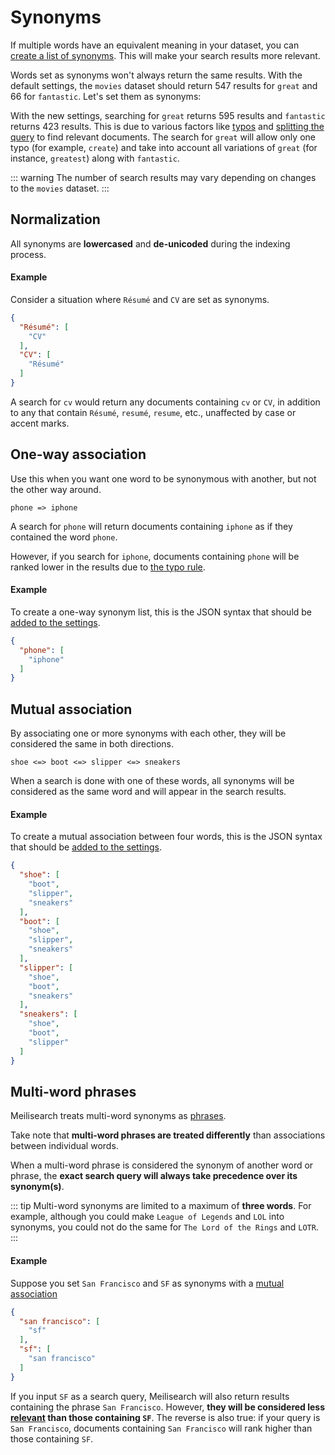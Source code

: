 # Synonyms

If multiple words have an equivalent meaning in your dataset, you can [create a list of synonyms](/reference/api/settings.md#update-synonyms). This will make your search results more relevant.

Words set as synonyms won't always return the same results. With the default settings, the `movies` dataset should return 547 results for `great` and 66 for `fantastic`. Let's set them as synonyms:

<CodeSamples id="synonyms_guide_1" />

With the new settings, searching for `great` returns 595 results and `fantastic` returns 423 results. This is due to various factors like [typos](/learn/configuration/typo_tolerance.md#minwordsizefortypos) and [splitting the query](/learn/advanced/concat.md#split-queries) to find relevant documents. The search for `great` will allow only one typo (for example, `create`) and take into account all variations of `great` (for instance, `greatest`) along with `fantastic`.

::: warning
The number of search results may vary depending on changes to the `movies` dataset.
:::

## Normalization

All synonyms are **lowercased** and **de-unicoded** during the indexing process.

#### Example

Consider a situation where `Résumé` and `CV` are set as synonyms.

```json
{
  "Résumé": [
    "CV"
  ],
  "CV": [
    "Résumé"
  ]
}
```

A search for `cv` would return any documents containing `cv` or `CV`, in addition to any that contain `Résumé`, `resumé`, `resume`, etc., unaffected by case or accent marks.

## One-way association

Use this when you want one word to be synonymous with another, but not the other way around.

```
phone => iphone
```

A search for `phone` will return documents containing `iphone` as if they contained the word `phone`.

However, if you search for `iphone`, documents containing `phone` will be ranked lower in the results due to [the typo rule](/learn/core_concepts/relevancy.md#ranking-rules).

#### Example

To create a one-way synonym list, this is the JSON syntax that should be [added to the settings](/reference/api/settings.md#update-synonyms).

```json
{
  "phone": [
    "iphone"
  ]
}
```

## Mutual association

By associating one or more synonyms with each other, they will be considered the same in both directions.

```
shoe <=> boot <=> slipper <=> sneakers
```

When a search is done with one of these words, all synonyms will be considered as the same word and will appear in the search results.

#### Example

To create a mutual association between four words, this is the JSON syntax that should be [added to the settings](/reference/api/settings.md#update-synonyms).

```json
{
  "shoe": [
    "boot",
    "slipper",
    "sneakers"
  ],
  "boot": [
    "shoe",
    "slipper",
    "sneakers"
  ],
  "slipper": [
    "shoe",
    "boot",
    "sneakers"
  ],
  "sneakers": [
    "shoe",
    "boot",
    "slipper"
  ]
}
```

## Multi-word phrases

Meilisearch treats multi-word synonyms as [phrases](/reference/api/search.md#phrase-search-2).

Take note that **multi-word phrases are treated differently** than associations between individual words.

When a multi-word phrase is considered the synonym of another word or phrase, the **exact search query will always take precedence over its synonym(s)**.

::: tip
Multi-word synonyms are limited to a maximum of **three words**.
For example, although you could make `League of Legends` and `LOL` into synonyms, you could not do the same for `The Lord of the Rings` and `LOTR`.
:::

#### Example

Suppose you set `San Francisco` and `SF` as synonyms with a [mutual association](#mutual-association)

```json
{
  "san francisco": [
    "sf"
  ],
  "sf": [
    "san francisco"
  ]
}
```

If you input `SF` as a search query, Meilisearch will also return results containing the phrase `San Francisco`. However, **they will be considered less [relevant](/learn/core_concepts/relevancy.md) than those containing `SF`**. The reverse is also true: if your query is `San Francisco`, documents containing `San Francisco` will rank higher than those containing `SF`.
